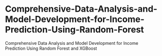 # Comprehensive-Data-Analysis-and-Model-Development-for-Income-Prediction-Using-Random-Forest
Comprehensive Data Analysis and Model Development for Income Prediction Using Random Forest and XGBoost
